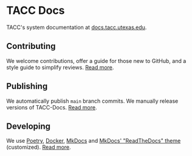# TACC Docs

TACC's system documentation at [docs.tacc.utexas.edu](https://docs.tacc.utexas.edu).

## Contributing

We welcome contributions, offer a guide for those new to GitHub, and a style guide to simplify reviews. [Read more](./CONTRIBUTING.md).

## Publishing

We automatically publish `main` branch commits. We manually release versions of TACC-Docs. [Read more](./PUBLISHING.md).

## Developing

We use [Poetry](https://python-poetry.org/), [Docker](https://www.docker.com/), [MkDocs](https://mkdocs.readthedocs.io/) and [MkDocs' "ReadTheDocs" theme](https://www.mkdocs.org/user-guide/choosing-your-theme/#readthedocs) (customized). [Read more](./DEVELOPING.md).
